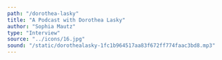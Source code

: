 ```yaml
---
path: "/dorothea-lasky"
title: "A Podcast with Dorothea Lasky"
author: "Sophia Mautz"
type: "Interview"
source: "../icons/16.jpg"  
sound: "/static/dorothealasky-1fc1b964517aa83f672ff774faac3bd8.mp3"
---
```

&nbsp;
